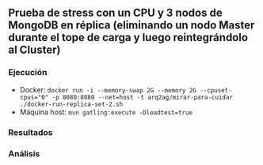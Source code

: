 ## Prueba de stress con un CPU y 3 nodos de MongoDB en réplica (eliminando un nodo Master durante el tope de carga y luego reintegrándolo al Cluster)

### Ejecución

* Docker: `docker run -i --memory-swap 2G --memory 2G --cpuset-cpus="0" -p 8080:8080 --net=host -t arq2ag/mirar-para-cuidar ./docker-run-replica-set-2.sh`
* Máquina host: `mvn gatling:execute -Dloadtest=true`

### Resultados

### Análisis
